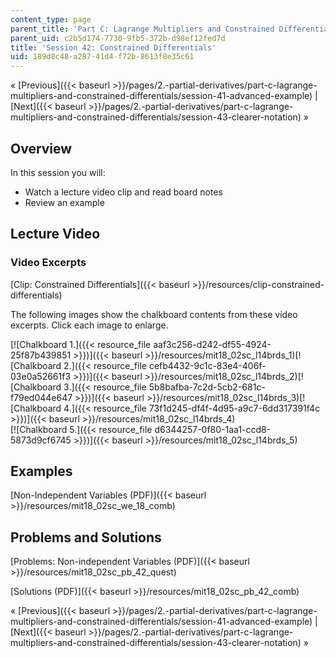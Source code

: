 ```yaml
---
content_type: page
parent_title: 'Part C: Lagrange Multipliers and Constrained Differentials'
parent_uid: c2b5d174-7730-9fb5-372b-d98ef12fed7d
title: 'Session 42: Constrained Differentials'
uid: 189d8c48-a287-41d4-f72b-8613f8e35c61
---
```


« [Previous]({{< baseurl >}}/pages/2.-partial-derivatives/part-c-lagrange-multipliers-and-constrained-differentials/session-41-advanced-example) | [Next]({{< baseurl >}}/pages/2.-partial-derivatives/part-c-lagrange-multipliers-and-constrained-differentials/session-43-clearer-notation) »

Overview
--------

In this session you will:

*   Watch a lecture video clip and read board notes
*   Review an example

Lecture Video
-------------

### Video Excerpts

[Clip: Constrained Differentials]({{< baseurl >}}/resources/clip-constrained-differentials)

The following images show the chalkboard contents from these video excerpts. Click each image to enlarge.

[![Chalkboard 1.]({{< resource_file aaf3c256-d242-df55-4924-25f87b439851 >}})]({{< baseurl >}}/resources/mit18_02sc_l14brds_1)[![Chalkboard 2.]({{< resource_file cefb4432-9c1c-83e4-406f-03e0a52661f3 >}})]({{< baseurl >}}/resources/mit18_02sc_l14brds_2)[![Chalkboard 3.]({{< resource_file 5b8bafba-7c2d-5cb2-681c-f79ed044e647 >}})]({{< baseurl >}}/resources/mit18_02sc_l14brds_3)[![Chalkboard 4.]({{< resource_file 73f1d245-df4f-4d95-a9c7-6dd317391f4c >}})]({{< baseurl >}}/resources/mit18_02sc_l14brds_4)  
[![Chalkboard 5.]({{< resource_file d6344257-0f80-1aa1-ccd8-5873d9cf6745 >}})]({{< baseurl >}}/resources/mit18_02sc_l14brds_5)

Examples
--------

[Non-Independent Variables (PDF)]({{< baseurl >}}/resources/mit18_02sc_we_18_comb)

Problems and Solutions
----------------------

[Problems: Non-independent Variables (PDF)]({{< baseurl >}}/resources/mit18_02sc_pb_42_quest)

[Solutions (PDF)]({{< baseurl >}}/resources/mit18_02sc_pb_42_comb)

« [Previous]({{< baseurl >}}/pages/2.-partial-derivatives/part-c-lagrange-multipliers-and-constrained-differentials/session-41-advanced-example) | [Next]({{< baseurl >}}/pages/2.-partial-derivatives/part-c-lagrange-multipliers-and-constrained-differentials/session-43-clearer-notation) »